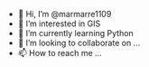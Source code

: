 - 👋 Hi, I’m @marmarre1109
- 👀 I’m interested in GIS
- 🌱 I’m currently learning Python
- 💞️ I’m looking to collaborate on ...
- 📫 How to reach me ...

<!---
marmarre1109/marmarre1109 is a ✨ special ✨ repository because its `README.md` (this file) appears on your GitHub profile.
You can click the Preview link to take a look at your changes.
--->
